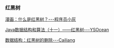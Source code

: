 ### 红黑树

[漫画：什么是红黑树？---程序员小灰](https://juejin.im/post/5a27c6946fb9a04509096248)

[Java数据结构和算法（十一）——红黑树---YSOcean](https://www.cnblogs.com/ysocean/p/8004211.html)

[数据结构：红黑树的删除---Cailiang](https://zhuanlan.zhihu.com/p/22800206)